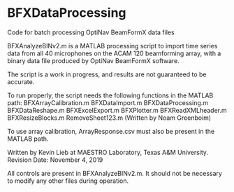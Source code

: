 # BFXDataProcessing
Code for batch processing OptiNav BeamFormX data files

 BFXAnalyzeBINv2.m is a MATLAB processing script to import time series data
 from all 40 microphones on the ACAM 120 beamforming array,  with a binary
 data file produced by OptiNav BeamFormX software.

 The script is a work in progress, and results are not guaranteed to be
 accurate. 

 To run properly, the script needs the following functions in the MATLAB path:
 BFXArrayCalibration.m
 BFXDataImport.m
 BFXDataProcessing.m
 BFXDataReshape.m
 BFXExcelExport.m
 BFXPlotter.m
 BFXReadXMLheader.m 
 BFXResizeBlocks.m
 RemoveSheet123.m (Written by Noam Greenboim)

To use array calibration, ArrayResponse.csv must also be present in the MATLAB path.


 Written by Kevin Lieb at MAESTRO Laboratory, Texas A&M University.
 Revision Date: November 4, 2019

 All controls are present in BFXAnalyzeBINv2.m. It should not be necessary to modify any other files during operation.
